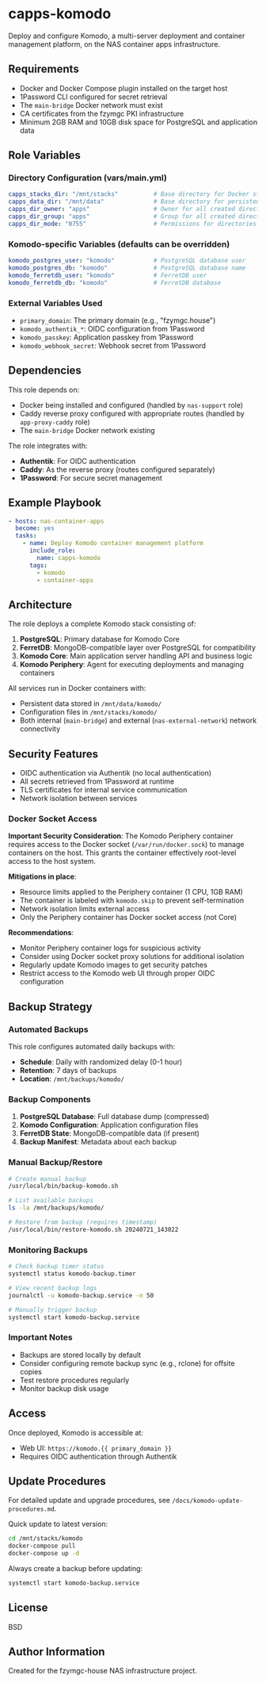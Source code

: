 capps-komodo
============

Deploy and configure Komodo, a multi-server deployment and container management platform, on the NAS container apps infrastructure.

Requirements
------------

- Docker and Docker Compose plugin installed on the target host
- 1Password CLI configured for secret retrieval
- The `main-bridge` Docker network must exist
- CA certificates from the fzymgc PKI infrastructure
- Minimum 2GB RAM and 10GB disk space for PostgreSQL and application data

Role Variables
--------------

### Directory Configuration (vars/main.yml)
```yaml
capps_stacks_dir: "/mnt/stacks"          # Base directory for Docker stack files
capps_data_dir: "/mnt/data"              # Base directory for persistent data
capps_dir_owner: "apps"                  # Owner for all created directories
capps_dir_group: "apps"                  # Group for all created directories
capps_dir_mode: "0755"                   # Permissions for directories
```

### Komodo-specific Variables (defaults can be overridden)
```yaml
komodo_postgres_user: "komodo"           # PostgreSQL database user
komodo_postgres_db: "komodo"             # PostgreSQL database name
komodo_ferretdb_user: "komodo"           # FerretDB user
komodo_ferretdb_db: "komodo"             # FerretDB database
```

### External Variables Used
- `primary_domain`: The primary domain (e.g., "fzymgc.house")
- `komodo_authentik_*`: OIDC configuration from 1Password
- `komodo_passkey`: Application passkey from 1Password
- `komodo_webhook_secret`: Webhook secret from 1Password

Dependencies
------------

This role depends on:
- Docker being installed and configured (handled by `nas-support` role)
- Caddy reverse proxy configured with appropriate routes (handled by `app-proxy-caddy` role)
- The `main-bridge` Docker network existing

The role integrates with:
- **Authentik**: For OIDC authentication
- **Caddy**: As the reverse proxy (routes configured separately)
- **1Password**: For secure secret management

Example Playbook
----------------

```yaml
- hosts: nas-container-apps
  become: yes
  tasks:
    - name: Deploy Komodo container management platform
      include_role:
        name: capps-komodo
      tags:
        - komodo
        - container-apps
```

Architecture
------------

The role deploys a complete Komodo stack consisting of:

1. **PostgreSQL**: Primary database for Komodo Core
2. **FerretDB**: MongoDB-compatible layer over PostgreSQL for compatibility
3. **Komodo Core**: Main application server handling API and business logic
4. **Komodo Periphery**: Agent for executing deployments and managing containers

All services run in Docker containers with:
- Persistent data stored in `/mnt/data/komodo/`
- Configuration files in `/mnt/stacks/komodo/`
- Both internal (`main-bridge`) and external (`nas-external-network`) network connectivity

Security Features
-----------------

- OIDC authentication via Authentik (no local authentication)
- All secrets retrieved from 1Password at runtime
- TLS certificates for internal service communication
- Network isolation between services

### Docker Socket Access

**Important Security Consideration**: The Komodo Periphery container requires access to the Docker socket (`/var/run/docker.sock`) to manage containers on the host. This grants the container effectively root-level access to the host system.

**Mitigations in place**:
- Resource limits applied to the Periphery container (1 CPU, 1GB RAM)
- The container is labeled with `komodo.skip` to prevent self-termination
- Network isolation limits external access
- Only the Periphery container has Docker socket access (not Core)

**Recommendations**:
- Monitor Periphery container logs for suspicious activity
- Consider using Docker socket proxy solutions for additional isolation
- Regularly update Komodo images to get security patches
- Restrict access to the Komodo web UI through proper OIDC configuration

Backup Strategy
---------------

### Automated Backups

This role configures automated daily backups with:
- **Schedule**: Daily with randomized delay (0-1 hour)
- **Retention**: 7 days of backups
- **Location**: `/mnt/backups/komodo/`

### Backup Components

1. **PostgreSQL Database**: Full database dump (compressed)
2. **Komodo Configuration**: Application configuration files
3. **FerretDB State**: MongoDB-compatible data (if present)
4. **Backup Manifest**: Metadata about each backup

### Manual Backup/Restore

```bash
# Create manual backup
/usr/local/bin/backup-komodo.sh

# List available backups
ls -la /mnt/backups/komodo/

# Restore from backup (requires timestamp)
/usr/local/bin/restore-komodo.sh 20240721_143022
```

### Monitoring Backups

```bash
# Check backup timer status
systemctl status komodo-backup.timer

# View recent backup logs
journalctl -u komodo-backup.service -n 50

# Manually trigger backup
systemctl start komodo-backup.service
```

### Important Notes

- Backups are stored locally by default
- Consider configuring remote backup sync (e.g., rclone) for offsite copies
- Test restore procedures regularly
- Monitor backup disk usage

Access
------

Once deployed, Komodo is accessible at:
- Web UI: `https://komodo.{{ primary_domain }}`
- Requires OIDC authentication through Authentik

Update Procedures
-----------------

For detailed update and upgrade procedures, see `/docs/komodo-update-procedures.md`.

Quick update to latest version:
```bash
cd /mnt/stacks/komodo
docker-compose pull
docker-compose up -d
```

Always create a backup before updating:
```bash
systemctl start komodo-backup.service
```

License
-------

BSD

Author Information
------------------

Created for the fzymgc-house NAS infrastructure project.